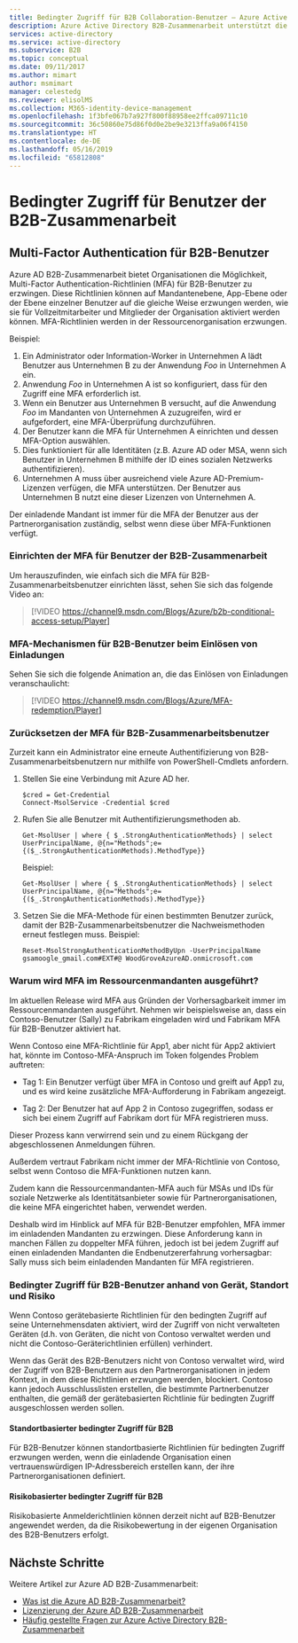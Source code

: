 ```yaml
---
title: Bedingter Zugriff für B2B Collaboration-Benutzer – Azure Active Directory | Microsoft-Dokumentation
description: Azure Active Directory B2B-Zusammenarbeit unterstützt die Multi-Factor Authentication (MFA) für den selektiven Zugriff auf Ihre Unternehmensanwendungen.
services: active-directory
ms.service: active-directory
ms.subservice: B2B
ms.topic: conceptual
ms.date: 09/11/2017
ms.author: mimart
author: msmimart
manager: celestedg
ms.reviewer: elisolMS
ms.collection: M365-identity-device-management
ms.openlocfilehash: 1f3bfe067b7a927f800f88958ee2ffca09711c10
ms.sourcegitcommit: 36c50860e75d86f0d0e2be9e3213ffa9a06f4150
ms.translationtype: HT
ms.contentlocale: de-DE
ms.lasthandoff: 05/16/2019
ms.locfileid: "65812808"
---
```

# <a name="conditional-access-for-b2b-collaboration-users"></a>Bedingter Zugriff für Benutzer der B2B-Zusammenarbeit

## <a name="multi-factor-authentication-for-b2b-users"></a>Multi-Factor Authentication für B2B-Benutzer
Azure AD B2B-Zusammenarbeit bietet Organisationen die Möglichkeit, Multi-Factor Authentication-Richtlinien (MFA) für B2B-Benutzer zu erzwingen. Diese Richtlinien können auf Mandantenebene, App-Ebene oder der Ebene einzelner Benutzer auf die gleiche Weise erzwungen werden, wie sie für Vollzeitmitarbeiter und Mitglieder der Organisation aktiviert werden können. MFA-Richtlinien werden in der Ressourcenorganisation erzwungen.

Beispiel:
1. Ein Administrator oder Information-Worker in Unternehmen A lädt Benutzer aus Unternehmen B zu der Anwendung *Foo* in Unternehmen A ein.
2. Anwendung *Foo* in Unternehmen A ist so konfiguriert, dass für den Zugriff eine MFA erforderlich ist.
3. Wenn ein Benutzer aus Unternehmen B versucht, auf die Anwendung *Foo* im Mandanten von Unternehmen A zuzugreifen, wird er aufgefordert, eine MFA-Überprüfung durchzuführen.
4. Der Benutzer kann die MFA für Unternehmen A einrichten und dessen MFA-Option auswählen.
5. Dies funktioniert für alle Identitäten (z.B. Azure AD oder MSA, wenn sich Benutzer in Unternehmen B mithilfe der ID eines sozialen Netzwerks authentifizieren).
6. Unternehmen A muss über ausreichend viele Azure AD-Premium-Lizenzen verfügen, die MFA unterstützen. Der Benutzer aus Unternehmen B nutzt eine dieser Lizenzen von Unternehmen A.

Der einladende Mandant ist immer für die MFA der Benutzer aus der Partnerorganisation zuständig, selbst wenn diese über MFA-Funktionen verfügt.

### <a name="setting-up-mfa-for-b2b-collaboration-users"></a>Einrichten der MFA für Benutzer der B2B-Zusammenarbeit
Um herauszufinden, wie einfach sich die MFA für B2B-Zusammenarbeitsbenutzer einrichten lässt, sehen Sie sich das folgende Video an:

>[!VIDEO https://channel9.msdn.com/Blogs/Azure/b2b-conditional-access-setup/Player]

### <a name="b2b-users-mfa-experience-for-offer-redemption"></a>MFA-Mechanismen für B2B-Benutzer beim Einlösen von Einladungen
Sehen Sie sich die folgende Animation an, die das Einlösen von Einladungen veranschaulicht:

>[!VIDEO https://channel9.msdn.com/Blogs/Azure/MFA-redemption/Player]

### <a name="mfa-reset-for-b2b-collaboration-users"></a>Zurücksetzen der MFA für B2B-Zusammenarbeitsbenutzer
Zurzeit kann ein Administrator eine erneute Authentifizierung von B2B-Zusammenarbeitsbenutzern nur mithilfe von PowerShell-Cmdlets anfordern.

1. Stellen Sie eine Verbindung mit Azure AD her.

   ```
   $cred = Get-Credential
   Connect-MsolService -Credential $cred
   ```
2. Rufen Sie alle Benutzer mit Authentifizierungsmethoden ab.

   ```
   Get-MsolUser | where { $_.StrongAuthenticationMethods} | select UserPrincipalName, @{n="Methods";e={($_.StrongAuthenticationMethods).MethodType}}
   ```
   Beispiel: 

   ```
   Get-MsolUser | where { $_.StrongAuthenticationMethods} | select UserPrincipalName, @{n="Methods";e={($_.StrongAuthenticationMethods).MethodType}}
   ```

3. Setzen Sie die MFA-Methode für einen bestimmten Benutzer zurück, damit der B2B-Zusammenarbeitsbenutzer die Nachweismethoden erneut festlegen muss. Beispiel:

   ```
   Reset-MsolStrongAuthenticationMethodByUpn -UserPrincipalName gsamoogle_gmail.com#EXT#@ WoodGroveAzureAD.onmicrosoft.com
   ```

### <a name="why-do-we-perform-mfa-at-the-resource-tenancy"></a>Warum wird MFA im Ressourcenmandanten ausgeführt?

Im aktuellen Release wird MFA aus Gründen der Vorhersagbarkeit immer im Ressourcenmandanten ausgeführt. Nehmen wir beispielsweise an, dass ein Contoso-Benutzer (Sally) zu Fabrikam eingeladen wird und Fabrikam MFA für B2B-Benutzer aktiviert hat.

Wenn Contoso eine MFA-Richtlinie für App1, aber nicht für App2 aktiviert hat, könnte im Contoso-MFA-Anspruch im Token folgendes Problem auftreten:

* Tag 1: Ein Benutzer verfügt über MFA in Contoso und greift auf App1 zu, und es wird keine zusätzliche MFA-Aufforderung in Fabrikam angezeigt.

* Tag 2: Der Benutzer hat auf App 2 in Contoso zugegriffen, sodass er sich bei einem Zugriff auf Fabrikam dort für MFA registrieren muss.

Dieser Prozess kann verwirrend sein und zu einem Rückgang der abgeschlossenen Anmeldungen führen.

Außerdem vertraut Fabrikam nicht immer der MFA-Richtlinie von Contoso, selbst wenn Contoso die MFA-Funktionen nutzen kann.

Zudem kann die Ressourcenmandanten-MFA auch für MSAs und IDs für soziale Netzwerke als Identitätsanbieter sowie für Partnerorganisationen, die keine MFA eingerichtet haben, verwendet werden.

Deshalb wird im Hinblick auf MFA für B2B-Benutzer empfohlen, MFA immer im einladenden Mandanten zu erzwingen. Diese Anforderung kann in manchen Fällen zu doppelter MFA führen, jedoch ist bei jedem Zugriff auf einen einladenden Mandanten die Endbenutzererfahrung vorhersagbar: Sally muss sich beim einladenden Mandanten für MFA registrieren.

### <a name="device-based-location-based-and-risk-based-conditional-access-for-b2b-users"></a>Bedingter Zugriff für B2B-Benutzer anhand von Gerät, Standort und Risiko

Wenn Contoso gerätebasierte Richtlinien für den bedingten Zugriff auf seine Unternehmensdaten aktiviert, wird der Zugriff von nicht verwalteten Geräten (d.h. von Geräten, die nicht von Contoso verwaltet werden und nicht die Contoso-Geräterichtlinien erfüllen) verhindert.

Wenn das Gerät des B2B-Benutzers nicht von Contoso verwaltet wird, wird der Zugriff von B2B-Benutzern aus den Partnerorganisationen in jedem Kontext, in dem diese Richtlinien erzwungen werden, blockiert. Contoso kann jedoch Ausschlusslisten erstellen, die bestimmte Partnerbenutzer enthalten, die gemäß der gerätebasierten Richtlinie für bedingten Zugriff ausgeschlossen werden sollen.

#### <a name="location-based-conditional-access-for-b2b"></a>Standortbasierter bedingter Zugriff für B2B

Für B2B-Benutzer können standortbasierte Richtlinien für bedingten Zugriff erzwungen werden, wenn die einladende Organisation einen vertrauenswürdigen IP-Adressbereich erstellen kann, der ihre Partnerorganisationen definiert.

#### <a name="risk-based-conditional-access-for-b2b"></a>Risikobasierter bedingter Zugriff für B2B

Risikobasierte Anmelderichtlinien können derzeit nicht auf B2B-Benutzer angewendet werden, da die Risikobewertung in der eigenen Organisation des B2B-Benutzers erfolgt.

## <a name="next-steps"></a>Nächste Schritte

Weitere Artikel zur Azure AD B2B-Zusammenarbeit:

* [Was ist die Azure AD B2B-Zusammenarbeit?](what-is-b2b.md)
* [Lizenzierung der Azure AD B2B-Zusammenarbeit](licensing-guidance.md)
* [Häufig gestellte Fragen zur Azure Active Directory B2B-Zusammenarbeit](faq.md)
